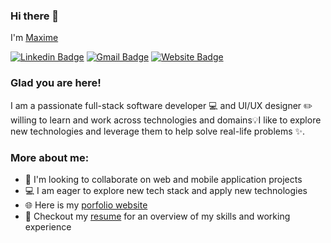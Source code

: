 ### Hi there 👋
I'm [Maxime](https://maximeishimwe.netlify.app/)

[![Linkedin Badge](https://img.shields.io/badge/LinkedIn-blue?style=flat&logo=linkedin&labelColor=blue&link=https://www.linkedin.com/in/maximeish)](https://www.linkedin.com/in/maximeish) [![Gmail Badge](https://img.shields.io/badge/Gmail-red?style=flat-square&logo=Gmail&logoColor=white&link=mailto:mxmishimwe5@gmail.com)](mailto:mxmishimwe5@gmail.com) [![Website Badge](https://img.shields.io/badge/-Website-47CCCC?style=flat&logo=Google-Chrome&logoColor=white&link=https://maximeishimwe.netlify.app)](https://maximeishimwe.netlify.app)

### Glad you are here!

I am a passionate full-stack software developer 💻 and UI/UX designer ✏️ willing to learn and work across technologies and domains💡I like to explore new technologies and leverage them to help solve real-life problems ✨. 

### More about me:


- 🤝 I'm looking to collaborate on web and mobile application projects
- 💻 I am eager to explore new tech stack and apply new technologies
- 🌐 Here is my [porfolio website](https://maximeishimwe.netlify.app) 
- 📝 Checkout my [resume](https://manumanoj.me/Resume.pdf) for an overview of my skills and working experience


